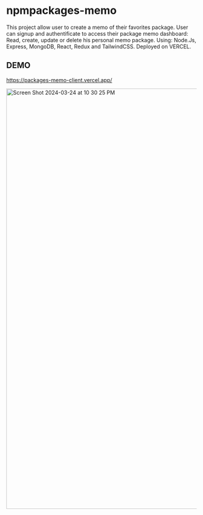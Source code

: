 # npmpackages-memo

This project allow user to create a memo of their favorites package.
User can signup and authentificate to access their package memo dashboard: Read, create, update or delete his personal memo package.
Using: Node.Js, Express, MongoDB, React, Redux and TailwindCSS.
Deployed on VERCEL. 

## DEMO 

https://packages-memo-client.vercel.app/

<img width="1114" alt="Screen Shot 2024-03-24 at 10 30 25 PM" src="https://github.com/annesophiesimon/npmpackages-memo/assets/9214700/af2be0ff-f557-46a4-a22c-3f916bda5032">
